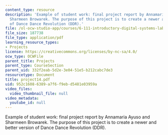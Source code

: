 ```yaml
---
content_type: resource
description: 'Example of student work: final project report by Annamaria Ayuso and
  Sharmeen Browarek. The purpose of this project is to create a newer and better version
  of Dance Dance Revolution (DDR).'
file: /ol-ocw-studio-app/courses/6-111-introductory-digital-systems-laboratory-spring-2006/952c16086389a7f6f9ebd5481e03959a_project14.pdf
file_size: 187738
file_type: application/pdf
learning_resource_types:
- Projects
license: https://creativecommons.org/licenses/by-nc-sa/4.0/
ocw_type: OCWFile
parent_title: Projects
parent_type: CourseSection
parent_uid: 332f2eab-5d2e-3e04-51e5-b212cabc7de3
resourcetype: Document
title: project14.pdf
uid: 952c1608-6389-a7f6-f9eb-d5481e03959a
video_files:
  video_thumbnail_file: null
video_metadata:
  youtube_id: null
---
```

Example of student work: final project report by Annamaria Ayuso and Sharmeen Browarek. The purpose of this project is to create a newer and better version of Dance Dance Revolution (DDR).